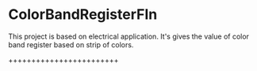 # ColorBandRegisterFIn

This project is based on electrical application.
It's gives the value of color band register based on 
strip of colors.

++++++++++++++++++++++++

